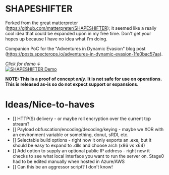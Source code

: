 # SHAPESHIFTER
Forked from the great matterpreter (https://github.com/matterpreter/SHAPESHIFTER); it seemed like a really cool idea that could be expanded upon in my free time. Don't get your hopes up because I have no idea what I'm doing.

Companion PoC for the "Adventures in Dynamic Evasion" blog post (https://posts.specterops.io/adventures-in-dynamic-evasion-1fe0bac57aa).

_Click for demo ↓_  
[![SHAPESHIFTER Demo](https://i.vimeocdn.com/video/1009819790_640x360.webp)](https://vimeo.com/487937178)

**NOTE: This is a proof of concept _only_. It is not safe for use on operations. This is released as-is so do not expect support or expansions.**

# Ideas/Nice-to-haves
- [] HTTP(S) delivery - or maybe roll encryption over the current tcp stream?
- [] Payload obfuscation/encoding/decoding/keying - maybe we XOR with an environment variable or something, donut, sRDI, etc. 
- [] Selectable build options - right now it only exports an .exe, but it should be easy to expand to .dlls and choose arch (x86 vs x64)
- [] Add option to supply an optional public IP address - right now it checks to see what local interface you want to run the server on. Stage0 had to be edited manually when hosted in Azure/AWS
- [] Can this be an aggressor script? I don't know!
